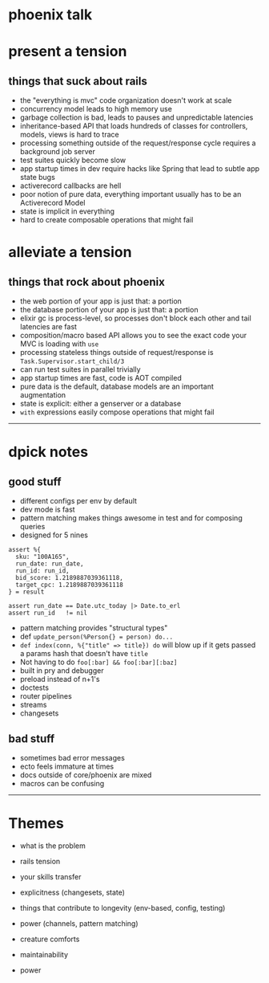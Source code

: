 # phoenix talk

# present a tension

## things that suck about rails

- the "everything is mvc" code organization doesn't work at scale
- concurrency model leads to high memory use
- garbage collection is bad, leads to pauses and unpredictable latencies
- inheritance-based API that loads hundreds of classes for controllers, models, views is hard to trace
- processing something outside of the request/response cycle requires a background job server
- test suites quickly become slow
- app startup times in dev require hacks like Spring that lead to subtle app state bugs
- activerecord callbacks are hell
- poor notion of pure data, everything important usually has to be an Activerecord Model
- state is implicit in everything
- hard to create composable operations that might fail


# alleviate a tension

## things that rock about phoenix

- the web portion of your app is just that: a portion
- the database portion of your app is just that: a portion
- elixir gc is process-level, so processes don't block each other and tail latencies are fast
- composition/macro based API allows you to see the exact code your MVC is loading with `use`
- processing stateless things outside of request/response is `Task.Supervisor.start_child/3`
- can run test suites in parallel trivially
- app startup times are fast, code is AOT compiled
- pure data is the default, database models are an important augmentation
- state is explicit: either a genserver or a database
- `with` expressions easily compose operations that might fail


-------------

# dpick notes

## good stuff

- different configs per env by default
- dev mode is fast
- pattern matching makes things awesome in test and for composing queries
- designed for 5 nines

```
assert %{                                       
  sku: "100A165",                               
  run_date: run_date,                           
  run_id: run_id,                               
  bid_score: 1.2189887039361118,                
  target_cpc: 1.2189887039361118                
} = result                                      
                                                
assert run_date == Date.utc_today |> Date.to_erl
assert run_id   != nil   
```

- pattern matching provides "structural types"
- def `update_person(%Person{} = person) do...`
- `def index(conn, %{"title" => title}) do` will blow up if it gets passed a params hash that doesn't have `title`
- Not having to do `foo[:bar] && foo[:bar][:baz]`
- built in pry and debugger
- preload instead of n+1's
- doctests
- router pipelines
- streams
- changesets


## bad stuff
 
- sometimes bad error messages
- ecto feels immature at times
- docs outside of core/phoenix are mixed
- macros can be confusing

-------------

# Themes

- what is the problem
- rails tension
- your skills transfer
- explicitness (changesets, state)
- things that contribute to longevity (env-based, config, testing)
- power (channels, pattern matching)


- creature comforts
- maintainability
- power
